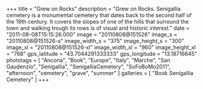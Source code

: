 +++
title = "Grew on Rocks"
description = "Grew on Rocks. Senigallia cemetery is a monumental cemetery that dates back to the second half of the 19th century. It covers the slopes of one of the hills that surround the town and walking trough its rows is of visual and historic interest."
date = "2011-08-08T15:15:26.000"
image = "20110808@151526"
image_s = "20110808@151526-s"
image_width_s = "375"
image_height_s = "300"
image_xl = "20110808@151526-xl"
image_width_xl = "960"
image_height_xl = "768"
gps_latitude = "43.7044291333333"
gps_longitude = "13.18716645"
phototags = [ "Ancona", "Book", "Europe", "Italy", "Marche", "San Gaudenzio", "Senigallia", "SenigalliaCemetery", "SoFoBoMo2011", "afternoon", "cemetery", "grave", "summer" ]
galleries = [ "Book Senigallia Cemetery" ]
+++
